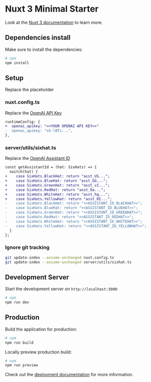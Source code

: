 # Nuxt 3 Minimal Starter

Look at the [Nuxt 3 documentation](https://nuxt.com/docs/getting-started/introduction) to learn more.

## Dependencies install

Make sure to install the dependencies:

```bash
# npm
npm install
```

## Setup

Replace the placeholder

### nuxt.config.ts

Replace the [OpenAI API Key](https://platform.openai.com/api-keys)

```Diff
runtimeConfig: {
+  openai_apikey: "<<YOUR OPENAI API KEY>>"
-  openai_apikey: "sk-lBTs...",
},
```

### server/utils/sixhat.ts

Replace the [OpenAI Assistant ID](https://platform.openai.com/assistants)

```Diff
const getAssistantId = (hat: SixHats) => {
  switch(hat) {
+    case SixHats.BlackHat: return "asst_US...";
+    case SixHats.BlueHat: return "asst_GG...";
+    case SixHats.GreenHat: return "asst_vI...";
+    case SixHats.RedHat: return "asst_Oa...";
+    case SixHats.WhiteHat: return "asst_hq...";
+    case SixHats.YellowHat: return "asst_RI...";
-    case SixHats.BlackHat: return "<<ASSISTANT_ID_BLACKHAT>>";
-    case SixHats.BlueHat: return "<<ASSISTANT_ID_BLUEHAT>>";
-    case SixHats.GreenHat: return "<<ASSISTANT_ID_GREENHAT>>";
-    case SixHats.RedHat: return "<<ASSISTANT_ID_REDHAT>>";
-    case SixHats.WhiteHat: return "<<ASSISTANT_ID_WHITEHAT>>";
-    case SixHats.YellowHat: return "<<ASSISTANT_ID_YELLOWHAT>>";
  }
};
```

### Ignore git tracking

```bash
git update-index --assume-unchanged nuxt.config.ts
git update-index --assume-unchanged server/utils/sixhat.ts
```

## Development Server

Start the development server on `http://localhost:3000`:

```bash
# npm
npm run dev
```

## Production

Build the application for production:

```bash
# npm
npm run build
```

Locally preview production build:

```bash
# npm
npm run preview
```

Check out the [deployment documentation](https://nuxt.com/docs/getting-started/deployment) for more information.

